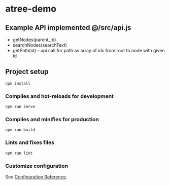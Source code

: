 # atree-demo

 
## Example API implemented @/src/api.js
* getNodes(parent_id)
* searchNodes(searchText)
* getPath(id) - api call for path as array of ids from root to node with given id

## Project setup
```
npm install
```

### Compiles and hot-reloads for development
```
npm run serve
```

### Compiles and minifies for production
```
npm run build
```

### Lints and fixes files
```
npm run lint
```

### Customize configuration
See [Configuration Reference](https://cli.vuejs.org/config/).
